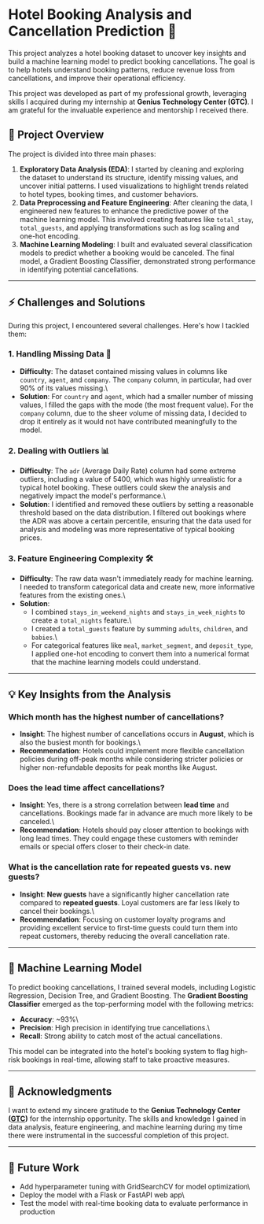 # Hotel Booking Analysis and Cancellation Prediction 🏨

This project analyzes a hotel booking dataset to uncover key insights
and build a machine learning model to predict booking cancellations. The
goal is to help hotels understand booking patterns, reduce revenue loss
from cancellations, and improve their operational efficiency.

This project was developed as part of my professional growth, leveraging
skills I acquired during my internship at **Genius Technology Center
(GTC)**. I am grateful for the invaluable experience and mentorship I
received there.

## 📝 Project Overview

The project is divided into three main phases:

1.  **Exploratory Data Analysis (EDA)**: I started by cleaning and
    exploring the dataset to understand its structure, identify missing
    values, and uncover initial patterns. I used visualizations to
    highlight trends related to hotel types, booking times, and customer
    behaviors.
2.  **Data Preprocessing and Feature Engineering**: After cleaning the
    data, I engineered new features to enhance the predictive power of
    the machine learning model. This involved creating features like
    `total_stay`, `total_guests`, and applying transformations such as
    log scaling and one-hot encoding.
3.  **Machine Learning Modeling**: I built and evaluated several
    classification models to predict whether a booking would be
    canceled. The final model, a Gradient Boosting Classifier,
    demonstrated strong performance in identifying potential
    cancellations.

------------------------------------------------------------------------

## ⚡ Challenges and Solutions

During this project, I encountered several challenges. Here's how I
tackled them:

### **1. Handling Missing Data** 🧩

-   **Difficulty**: The dataset contained missing values in columns like
    `country`, `agent`, and `company`. The `company` column, in
    particular, had over 90% of its values missing.\
-   **Solution**: For `country` and `agent`, which had a smaller number
    of missing values, I filled the gaps with the mode (the most
    frequent value). For the `company` column, due to the sheer volume
    of missing data, I decided to drop it entirely as it would not have
    contributed meaningfully to the model.

### **2. Dealing with Outliers** 📊

-   **Difficulty**: The `adr` (Average Daily Rate) column had some
    extreme outliers, including a value of 5400, which was highly
    unrealistic for a typical hotel booking. These outliers could skew
    the analysis and negatively impact the model's performance.\
-   **Solution**: I identified and removed these outliers by setting a
    reasonable threshold based on the data distribution. I filtered out
    bookings where the ADR was above a certain percentile, ensuring that
    the data used for analysis and modeling was more representative of
    typical booking prices.

### **3. Feature Engineering Complexity** 🛠️

-   **Difficulty**: The raw data wasn't immediately ready for machine
    learning. I needed to transform categorical data and create new,
    more informative features from the existing ones.\
-   **Solution**:
    -   I combined `stays_in_weekend_nights` and `stays_in_week_nights`
        to create a `total_nights` feature.\
    -   I created a `total_guests` feature by summing `adults`,
        `children`, and `babies`.\
    -   For categorical features like `meal`, `market_segment`, and
        `deposit_type`, I applied one-hot encoding to convert them into
        a numerical format that the machine learning models could
        understand.

------------------------------------------------------------------------

## 💡 Key Insights from the Analysis

### **Which month has the highest number of cancellations?**

-   **Insight**: The highest number of cancellations occurs in
    **August**, which is also the busiest month for bookings.\
-   **Recommendation**: Hotels could implement more flexible
    cancellation policies during off-peak months while considering
    stricter policies or higher non-refundable deposits for peak months
    like August.

### **Does the lead time affect cancellations?**

-   **Insight**: Yes, there is a strong correlation between **lead
    time** and cancellations. Bookings made far in advance are much more
    likely to be canceled.\
-   **Recommendation**: Hotels should pay closer attention to bookings
    with long lead times. They could engage these customers with
    reminder emails or special offers closer to their check-in date.

### **What is the cancellation rate for repeated guests vs. new guests?**

-   **Insight**: **New guests** have a significantly higher cancellation
    rate compared to **repeated guests**. Loyal customers are far less
    likely to cancel their bookings.\
-   **Recommendation**: Focusing on customer loyalty programs and
    providing excellent service to first-time guests could turn them
    into repeat customers, thereby reducing the overall cancellation
    rate.

------------------------------------------------------------------------

## 🤖 Machine Learning Model

To predict booking cancellations, I trained several models, including
Logistic Regression, Decision Tree, and Gradient Boosting. The
**Gradient Boosting Classifier** emerged as the top-performing model
with the following metrics:

-   **Accuracy**: \~93%\
-   **Precision**: High precision in identifying true cancellations.\
-   **Recall**: Strong ability to catch most of the actual
    cancellations.

This model can be integrated into the hotel's booking system to flag
high-risk bookings in real-time, allowing staff to take proactive
measures.

------------------------------------------------------------------------

## 🙏 Acknowledgments

I want to extend my sincere gratitude to the **Genius Technology Center ([GTC](https://www.linkedin.com/company/genius-technology-center/))**
 for the internship opportunity. The skills and knowledge I
gained in data analysis, feature engineering, and machine learning
during my time there were instrumental in the successful completion of
this project.

------------------------------------------------------------------------

## 🚀 Future Work

-   Add hyperparameter tuning with GridSearchCV for model optimization\
-   Deploy the model with a Flask or FastAPI web app\
-   Test the model with real-time booking data to evaluate performance
    in production
